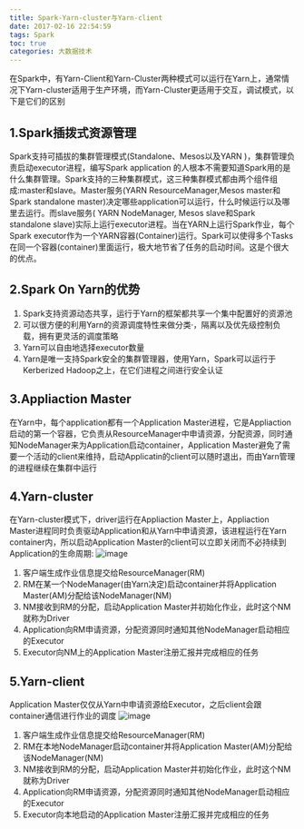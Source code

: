 ```yaml
---
title: Spark-Yarn-cluster与Yarn-client
date: 2017-02-16 22:54:59
tags: Spark
toc: true
categories: 大数据技术
---
```

在Spark中，有Yarn-Client和Yarn-Cluster两种模式可以运行在Yarn上，通常情况下Yarn-cluster适用于生产环境，而Yarn-Cluster更适用于交互，调试模式，以下是它们的区别
<!-- more -->
## 1.Spark插拨式资源管理 ##
Spark支持可插拔的集群管理模式(Standalone、Mesos以及YARN )，集群管理负责启动executor进程，编写Spark application 的人根本不需要知道Spark用的是什么集群管理。Spark支持的三种集群模式，这三种集群模式都由两个组件组成:master和slave。Master服务(YARN ResourceManager,Mesos master和Spark standalone master)决定哪些application可以运行，什么时候运行以及哪里去运行。而slave服务( YARN NodeManager, Mesos slave和Spark standalone slave)实际上运行executor进程。当在YARN上运行Spark作业，每个Spark executor作为一个YARN容器(Container)运行。Spark可以使得多个Tasks在同一个容器(container)里面运行，极大地节省了任务的启动时间。这是个很大的优点。

## 2.Spark On Yarn的优势 ##
1. Spark支持资源动态共享，运行于Yarn的框架都共享一个集中配置好的资源池
2. 可以很方便的利用Yarn的资源调度特性来做分类·，隔离以及优先级控制负载，拥有更灵活的调度策略
3. Yarn可以自由地选择executor数量
4. Yarn是唯一支持Spark安全的集群管理器，使用Yarn，Spark可以运行于Kerberized Hadoop之上，在它们进程之间进行安全认证

## 3.Appliaction Master ##
在Yarn中，每个application都有一个Application Master进程，它是Appliaction启动的第一个容器，它负责从ResourceManager中申请资源，分配资源，同时通知NodeManager来为Application启动container，Application Master避免了需要一个活动的client来维持，启动Applicatin的client可以随时退出，而由Yarn管理的进程继续在集群中运行

## 4.Yarn-cluster ##
在Yarn-cluster模式下，driver运行在Appliaction Master上，Appliaction Master进程同时负责驱动Application和从Yarn中申请资源，该进程运行在Yarn container内，所以启动Application Master的client可以立即关闭而不必持续到Application的生命周期:
![image](Spark-Yarn-cluster与Yarn-client/SPARK-CLUSTER.png)
1. 客户端生成作业信息提交给ResourceManager(RM)
2. RM在某一个NodeManager(由Yarn决定)启动container并将Application Master(AM)分配给该NodeManager(NM)
3. NM接收到RM的分配，启动Application Master并初始化作业，此时这个NM就称为Driver
4. Application向RM申请资源，分配资源同时通知其他NodeManager启动相应的Executor
5. Executor向NM上的Application Master注册汇报并完成相应的任务
## 5.Yarn-client ##
Application Master仅仅从Yarn中申请资源给Executor，之后client会跟container通信进行作业的调度
![image](Spark-Yarn-cluster与Yarn-client/SPARK-client.png)
1. 客户端生成作业信息提交给ResourceManager(RM)
2. RM在本地NodeManager启动container并将Application Master(AM)分配给该NodeManager(NM)
3. NM接收到RM的分配，启动Application Master并初始化作业，此时这个NM就称为Driver
4. Application向RM申请资源，分配资源同时通知其他NodeManager启动相应的Executor
5. Executor向本地启动的Application Master注册汇报并完成相应的任务
